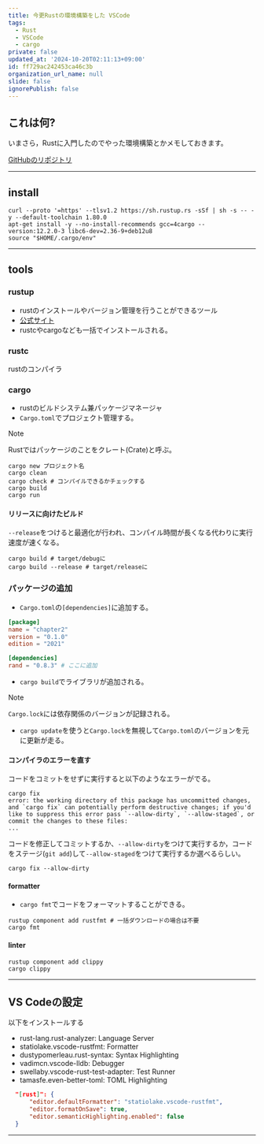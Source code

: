 ```yaml
---
title: 今更Rustの環境構築をした VSCode
tags:
  - Rust
  - VSCode
  - cargo
private: false
updated_at: '2024-10-20T02:11:13+09:00'
id: ff729ac242453ca46c3b
organization_url_name: null
slide: false
ignorePublish: false
---
```

## これは何?

いまさら，Rustに入門したのでやった環境構築とかメモしておきます。

[GitHubのリポジトリ](https://github.com/RyosukeDTomita/rust_tutorial)

---

## install

```shell
curl --proto '=https' --tlsv1.2 https://sh.rustup.rs -sSf | sh -s -- -y --default-toolchain 1.80.0
apt-get install -y --no-install-recommends gcc=4cargo --version:12.2.0-3 libc6-dev=2.36-9+deb12u8
source "$HOME/.cargo/env"
```

---

## tools

### rustup

- rustのインストールやバージョン管理を行うことができるツール
- [公式サイト](https://rustup.rs/)
- rustcやcargoなども一括でインストールされる。

### rustc

rustのコンパイラ

### cargo

- rustのビルドシステム兼パッケージマネージャ
- `Cargo.toml`でプロジェクト管理する。

> [!NOTE]
> Rustではパッケージのことをクレート(Crate)と呼ぶ。

```shell
cargo new プロジェクト名
cargo clean
cargo check # コンパイルできるかチェックする
cargo build
cargo run
```

#### リリースに向けたビルド

`--release`をつけると最適化が行われ、コンパイル時間が長くなる代わりに実行速度が速くなる。

```shell
cargo build # target/debugに
cargo build --release # target/releaseに
```

### パッケージの追加

- `Cargo.toml`の`[dependencies]`に追加する。

```toml
[package]
name = "chapter2"
version = "0.1.0"
edition = "2021"

[dependencies]
rand = "0.8.3" # ここに追加
```

- `cargo build`でライブラリが追加される。

> [!NOTE]
> `Cargo.lock`には依存関係のバージョンが記録される。

- `cargo update`を使うと`Cargo.lock`を無視して`Cargo.toml`のバージョンを元に更新が走る。

#### コンパイラのエラーを直す

コードをコミットをせずに実行すると以下のようなエラーがでる。

```shell
cargo fix
error: the working directory of this package has uncommitted changes, and `cargo fix` can potentially perform destructive changes; if you'd like to suppress this error pass `--allow-dirty`, `--allow-staged`, or commit the changes to these files:
...
```

コードを修正してコミットするか、`--allow-dirty`をつけて実行するか，コードをステージ(`git add`)して`--allow-staged`をつけて実行するか選べるらしい。

```shell
cargo fix --allow-dirty
```

#### formatter

- `cargo fmt`でコードをフォーマットすることができる。

```shell
rustup component add rustfmt # 一括ダウンロードの場合は不要
cargo fmt
```

#### linter

```shell
rustup component add clippy
cargo clippy
```


---

## VS Codeの設定
以下をインストールする

- rust-lang.rust-analyzer: Language Server
- statiolake.vscode-rustfmt: Formatter
- dustypomerleau.rust-syntax: Syntax Highlighting
- vadimcn.vscode-lldb: Debugger
- swellaby.vscode-rust-test-adapter: Test Runner
- tamasfe.even-better-toml: TOML Highlighting

```settings.json
  "[rust]": {
      "editor.defaultFormatter": "statiolake.vscode-rustfmt",
      "editor.formatOnSave": true,
      "editor.semanticHighlighting.enabled": false
  }
```

---



